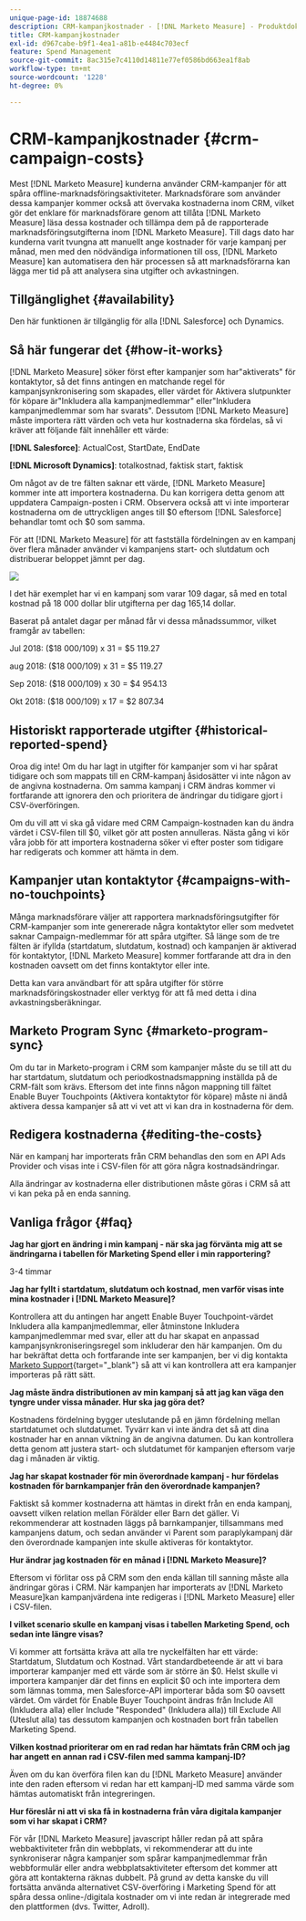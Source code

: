 ```yaml
---
unique-page-id: 18874688
description: CRM-kampanjkostnader - [!DNL Marketo Measure] - Produktdokumentation
title: CRM-kampanjkostnader
exl-id: d967cabe-b9f1-4ea1-a81b-e4484c703ecf
feature: Spend Management
source-git-commit: 8ac315e7c4110d14811e77ef0586bd663ea1f8ab
workflow-type: tm+mt
source-wordcount: '1228'
ht-degree: 0%

---
```


# CRM-kampanjkostnader {#crm-campaign-costs}

Mest [!DNL Marketo Measure] kunderna använder CRM-kampanjer för att spåra offline-marknadsföringsaktiviteter. Marknadsförare som använder dessa kampanjer kommer också att övervaka kostnaderna inom CRM, vilket gör det enklare för marknadsförare genom att tillåta [!DNL Marketo Measure] läsa dessa kostnader och tillämpa dem på de rapporterade marknadsföringsutgifterna inom [!DNL Marketo Measure]. Till dags dato har kunderna varit tvungna att manuellt ange kostnader för varje kampanj per månad, men med den nödvändiga informationen till oss, [!DNL Marketo Measure] kan automatisera den här processen så att marknadsförarna kan lägga mer tid på att analysera sina utgifter och avkastningen.

## Tillgänglighet {#availability}

Den här funktionen är tillgänglig för alla [!DNL Salesforce] och Dynamics.

## Så här fungerar det {#how-it-works}

[!DNL Marketo Measure] söker först efter kampanjer som har&quot;aktiverats&quot; för kontaktytor, så det finns antingen en matchande regel för kampanjsynkronisering som skapades, eller värdet för Aktivera slutpunkter för köpare är&quot;Inkludera alla kampanjmedlemmar&quot; eller&quot;Inkludera kampanjmedlemmar som har svarats&quot;. Dessutom [!DNL Marketo Measure] måste importera rätt värden och veta hur kostnaderna ska fördelas, så vi kräver att följande fält innehåller ett värde:

**[!DNL Salesforce]**: ActualCost, StartDate, EndDate

**[!DNL Microsoft Dynamics]**: totalkostnad, faktisk start, faktisk

Om något av de tre fälten saknar ett värde, [!DNL Marketo Measure] kommer inte att importera kostnaderna. Du kan korrigera detta genom att uppdatera Campaign-posten i CRM. Observera också att vi inte importerar kostnaderna om de uttryckligen anges till $0 eftersom [!DNL Salesforce] behandlar tomt och $0 som samma.

För att [!DNL Marketo Measure] för att fastställa fördelningen av en kampanj över flera månader använder vi kampanjens start- och slutdatum och distribuerar beloppet jämnt per dag.

![](assets/1.jpg)

I det här exemplet har vi en kampanj som varar 109 dagar, så med en total kostnad på 18 000 dollar blir utgifterna per dag 165,14 dollar.

Baserat på antalet dagar per månad får vi dessa månadssummor, vilket framgår av tabellen:

Jul 2018: ($18 000/109) x 31 = $5 119.27

aug 2018: ($18 000/109) x 31 = $5 119.27

Sep 2018: ($18 000/109) x 30 = $4 954.13

Okt 2018: ($18 000/109) x 17 = $2 807.34

## Historiskt rapporterade utgifter {#historical-reported-spend}

Oroa dig inte! Om du har lagt in utgifter för kampanjer som vi har spårat tidigare och som mappats till en CRM-kampanj åsidosätter vi inte någon av de angivna kostnaderna. Om samma kampanj i CRM ändras kommer vi fortfarande att ignorera den och prioritera de ändringar du tidigare gjort i CSV-överföringen.

Om du vill att vi ska gå vidare med CRM Campaign-kostnaden kan du ändra värdet i CSV-filen till $0, vilket gör att posten annulleras. Nästa gång vi kör våra jobb för att importera kostnaderna söker vi efter poster som tidigare har redigerats och kommer att hämta in dem.

## Kampanjer utan kontaktytor {#campaigns-with-no-touchpoints}

Många marknadsförare väljer att rapportera marknadsföringsutgifter för CRM-kampanjer som inte genererade några kontaktytor eller som medvetet saknar Campaign-medlemmar för att spåra utgifter. Så länge som de tre fälten är ifyllda (startdatum, slutdatum, kostnad) och kampanjen är aktiverad för kontaktytor, [!DNL Marketo Measure] kommer fortfarande att dra in den kostnaden oavsett om det finns kontaktytor eller inte.

Detta kan vara användbart för att spåra utgifter för större marknadsföringskostnader eller verktyg för att få med detta i dina avkastningsberäkningar.

## Marketo Program Sync {#marketo-program-sync}

Om du tar in Marketo-program i CRM som kampanjer måste du se till att du har startdatum, slutdatum och periodkostnadsmappning inställda på de CRM-fält som krävs. Eftersom det inte finns någon mappning till fältet Enable Buyer Touchpoints (Aktivera kontaktytor för köpare) måste ni ändå aktivera dessa kampanjer så att vi vet att vi kan dra in kostnaderna för dem.

## Redigera kostnaderna {#editing-the-costs}

När en kampanj har importerats från CRM behandlas den som en API Ads Provider och visas inte i CSV-filen för att göra några kostnadsändringar.

Alla ändringar av kostnaderna eller distributionen måste göras i CRM så att vi kan peka på en enda sanning.

## Vanliga frågor {#faq}

**Jag har gjort en ändring i min kampanj - när ska jag förvänta mig att se ändringarna i tabellen för Marketing Spend eller i min rapportering?**

3-4 timmar

**Jag har fyllt i startdatum, slutdatum och kostnad, men varför visas inte mina kostnader i [!DNL Marketo Measure]?**

Kontrollera att du antingen har angett Enable Buyer Touchpoint-värdet Inkludera alla kampanjmedlemmar, eller åtminstone Inkludera kampanjmedlemmar med svar, eller att du har skapat en anpassad kampanjsynkroniseringsregel som inkluderar den här kampanjen. Om du har bekräftat detta och fortfarande inte ser kampanjen, ber vi dig kontakta [Marketo Support](https://nation.marketo.com/t5/support/ct-p/Support){target="_blank"} så att vi kan kontrollera att era kampanjer importeras på rätt sätt.

**Jag måste ändra distributionen av min kampanj så att jag kan väga den tyngre under vissa månader. Hur ska jag göra det?**

Kostnadens fördelning bygger uteslutande på en jämn fördelning mellan startdatumet och slutdatumet. Tyvärr kan vi inte ändra det så att dina kostnader har en annan viktning än de angivna datumen. Du kan kontrollera detta genom att justera start- och slutdatumet för kampanjen eftersom varje dag i månaden är viktig.

**Jag har skapat kostnader för min överordnade kampanj - hur fördelas kostnaden för barnkampanjer från den överordnade kampanjen?**

Faktiskt så kommer kostnaderna att hämtas in direkt från en enda kampanj, oavsett vilken relation mellan Förälder eller Barn det gäller. Vi rekommenderar att kostnaden läggs på barnkampanjer, tillsammans med kampanjens datum, och sedan använder vi Parent som paraplykampanj där den överordnade kampanjen inte skulle aktiveras för kontaktytor.

**Hur ändrar jag kostnaden för en månad i [!DNL Marketo Measure]?**

Eftersom vi förlitar oss på CRM som den enda källan till sanning måste alla ändringar göras i CRM. När kampanjen har importerats av [!DNL Marketo Measure]kan kampanjvärdena inte redigeras i [!DNL Marketo Measure] eller i CSV-filen.

**I vilket scenario skulle en kampanj visas i tabellen Marketing Spend, och sedan inte längre visas?**

Vi kommer att fortsätta kräva att alla tre nyckelfälten har ett värde: Startdatum, Slutdatum och Kostnad. Vårt standardbeteende är att vi bara importerar kampanjer med ett värde som är större än $0. Helst skulle vi importera kampanjer där det finns en explicit $0 och inte importera dem som lämnas tomma, men Salesforce-API importerar båda som $0 oavsett värdet. Om värdet för Enable Buyer Touchpoint ändras från Include All (Inkludera alla) eller Include &quot;Responded&quot; (Inkludera alla)) till Exclude All (Uteslut alla) tas dessutom kampanjen och kostnaden bort från tabellen Marketing Spend.

**Vilken kostnad prioriterar om en rad redan har hämtats från CRM och jag har angett en annan rad i CSV-filen med samma kampanj-ID?**

Även om du kan överföra filen kan du [!DNL Marketo Measure] använder inte den raden eftersom vi redan har ett kampanj-ID med samma värde som hämtas automatiskt från integreringen.

**Hur föreslår ni att vi ska få in kostnaderna från våra digitala kampanjer som vi har skapat i CRM?**

För vår [!DNL Marketo Measure] javascript håller redan på att spåra webbaktiviteter från din webbplats, vi rekommenderar att du inte synkroniserar några kampanjer som spårar kampanjmedlemmar från webbformulär eller andra webbplatsaktiviteter eftersom det kommer att göra att kontakterna räknas dubbelt. På grund av detta kanske du vill fortsätta använda alternativet CSV-överföring i Marketing Spend för att spåra dessa online-/digitala kostnader om vi inte redan är integrerade med den plattformen (dvs. Twitter, Adroll).
